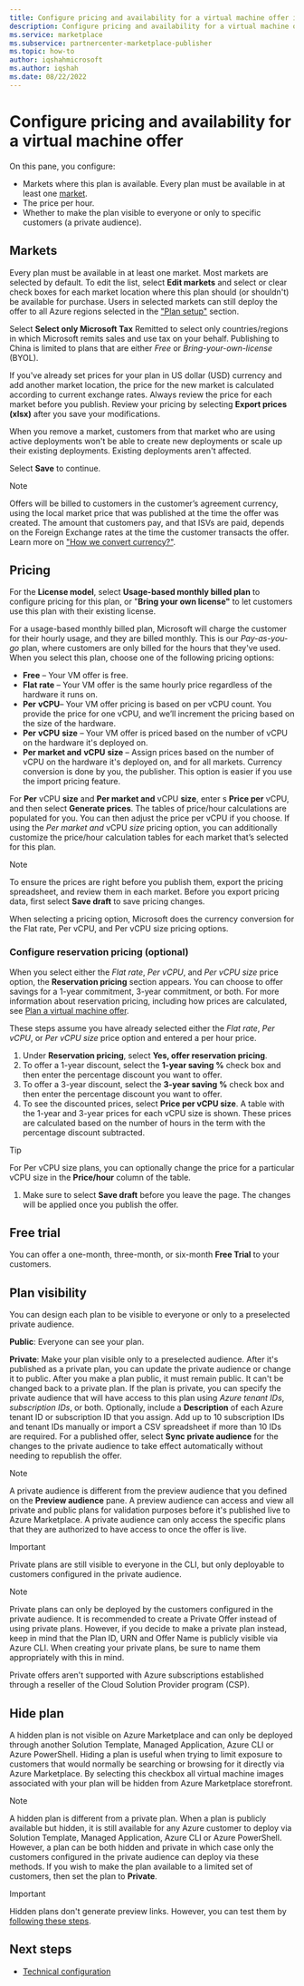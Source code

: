 ```yaml
---
title: Configure pricing and availability for a virtual machine offer in Partner Center
description: Configure pricing and availability for a virtual machine offer in Partner Center.
ms.service: marketplace 
ms.subservice: partnercenter-marketplace-publisher
ms.topic: how-to
author: iqshahmicrosoft
ms.author: iqshah
ms.date: 08/22/2022
---
```


# Configure pricing and availability for a virtual machine offer

On this pane, you configure:

- Markets where this plan is available. Every plan must be available in at least one [market](marketplace-geo-availability-currencies.md).
- The price per hour.
- Whether to make the plan visible to everyone or only to specific customers (a private audience).

## Markets

Every plan must be available in at least one market. Most markets are selected by default. To edit the list, select **Edit markets** and select or clear check boxes for each market location where this plan should (or shouldn't) be available for purchase. Users in selected markets can still deploy the offer to all Azure regions selected in the ["Plan setup"](azure-vm-plan-setup.md) section.

Select **Select only Microsoft Tax** Remitted to select only countries/regions in which Microsoft remits sales and use tax on your behalf. Publishing to China is limited to plans that are either *Free* or *Bring-your-own-license* (BYOL).

If you've already set prices for your plan in US dollar (USD) currency and add another market location, the price for the new market is calculated according to current exchange rates. Always review the price for each market before you publish. Review your pricing by selecting **Export prices (xlsx)** after you save your modifications.

When you remove a market, customers from that market who are using active deployments won't be able to create new deployments or scale up their existing deployments. Existing deployments aren't affected.

Select **Save** to continue.

> [!NOTE]
> Offers will be billed to customers in the customer’s agreement currency, using the local market price that was published at the time the offer was created. The amount that customers pay, and that ISVs are paid, depends on the Foreign Exchange rates at the time the customer transacts the offer. Learn more on ["How we convert currency?"](./marketplace-geo-availability-currencies.md).

## Pricing

For the **License model**, select **Usage-based monthly billed plan** to configure pricing for this plan, or "**Bring your own license"** to let customers use this plan with their existing license.

For a usage-based monthly billed plan, Microsoft will charge the customer for their hourly usage, and they are billed monthly. This is our *Pay-as-you-go* plan, where customers are only billed for the hours that they've used. When you select this plan, choose one of the following pricing options:

- **Free** – Your VM offer is free.
- **Flat rate** – Your VM offer is the same hourly price regardless of the hardware it runs on.
- **Per** **vCPU**– Your VM offer pricing is based on per vCPU count. You provide the price for one vCPU, and we’ll increment the pricing based on the size of the hardware.
- **Per** **vCPU** **size** – Your VM offer is priced based on the number of vCPU on the hardware it's deployed on.
- **Per market and** **vCPU** **size** – Assign prices based on the number of vCPU on the hardware it's deployed on, and for all markets. Currency conversion is done by you, the publisher. This option is easier if you use the import pricing feature.
   
For **Per** vCPU **size** and **Per market and** vCPU **size**, enter s **Price per** vCPU, and then select **Generate prices**. The tables of price/hour calculations are populated for you. You can then adjust the price per vCPU if you choose. If using the *Per market and* vCPU *size* pricing option, you can additionally customize the price/hour calculation tables for each market that’s selected for this plan.

> [!NOTE]
> To ensure the prices are right before you publish them, export the pricing spreadsheet, and review them in each market. Before you export pricing data, first select **Save draft** to save pricing changes.

When selecting a pricing option, Microsoft does the currency conversion for the Flat rate, Per vCPU, and Per vCPU size pricing options.

### Configure reservation pricing (optional)

When you select either the _Flat rate_, _Per vCPU_, and _Per vCPU size_ price option, the **Reservation pricing** section appears. You can choose to offer savings for a 1-year commitment, 3-year commitment, or both. For more information about reservation pricing, including how prices are calculated, see [Plan a virtual machine offer](marketplace-virtual-machines.md#reservation-pricing-optional).

These steps assume you have already selected either the _Flat rate_, _Per vCPU_, or _Per vCPU size_ price option and entered a per hour price.

1. Under **Reservation pricing**, select **Yes, offer reservation pricing**.
1. To offer a 1-year discount, select the **1-year saving %** check box and then enter the percentage discount you want to offer.
1. To offer a 3-year discount, select the **3-year saving %** check box and then enter the percentage discount you want to offer.
1. To see the discounted prices, select **Price per vCPU size**. A table with the 1-year and 3-year prices for each vCPU size is shown. These prices are calculated based on the number of hours in the term with the percentage discount subtracted.
> [!TIP]
> For Per vCPU size plans, you can optionally change the price for a particular vCPU size in the **Price/hour** column of the table.
1. Make sure to select **Save draft** before you leave the page. The changes will be applied once you publish the offer.
   
## Free trial

You can offer a one-month, three-month, or six-month **Free Trial** to your customers.

## Plan visibility

You can design each plan to be visible to everyone or only to a preselected private audience.

**Public**: Everyone can see your plan.

**Private**: Make your plan visible only to a preselected audience. After it's published as a private plan, you can update the private audience or change it to public. After you make a plan public, it must remain public. It can't be changed back to a private plan. If the plan is private, you can specify the private audience that will have access to this plan using *Azure tenant IDs*, *subscription IDs*, or both. Optionally, include a **Description** of each Azure tenant ID or subscription ID that you assign. Add up to 10 subscription IDs and tenant IDs manually or import a CSV spreadsheet if more than 10 IDs are required. For a published offer, select **Sync private audience** for the changes to the private audience to take effect automatically without needing to republish the offer.

> [!NOTE]
> A private audience is different from the preview audience that you defined on the **Preview audience** pane. A preview audience can access and view all private and public plans for validation purposes before it's published live to Azure Marketplace. A private audience can only access the specific plans that they are authorized to have access to once the offer is live.

> [!IMPORTANT]
> Private plans are still visible to everyone in the CLI, but only deployable to customers configured in the private audience.

> [!NOTE]
> Private plans can only be deployed by the customers configured in the private audience. It is recommended to create a Private Offer instead of using private plans. However, if you decide to make a private plan instead, keep in mind that the Plan ID, URN and Offer Name is publicly visible via Azure CLI. When creating your private plans, be sure to name them appropriately with this in mind.

Private offers aren't supported with Azure subscriptions established through a reseller of the Cloud Solution Provider program (CSP).

## Hide plan

A hidden plan is not visible on Azure Marketplace and can only be deployed through another Solution Template, Managed Application, Azure CLI or Azure PowerShell. Hiding a plan is useful when trying to limit exposure to customers that would normally be searching or browsing for it directly via Azure Marketplace. By selecting this checkbox all virtual machine images associated with your plan will be hidden from Azure Marketplace storefront.

> [!NOTE]
> A hidden plan is different from a private plan. When a plan is publicly available but hidden, it is still available for any Azure customer to deploy via Solution Template, Managed Application, Azure CLI or Azure PowerShell. However, a plan can be both hidden and private in which case only the customers configured in the private audience can deploy via these methods. If you wish to make the plan available to a limited set of customers, then set the plan to **Private**.

> [!IMPORTANT]
> Hidden plans don't generate preview links. However, you can test them by [following these steps](./azure-vm-faq.yml).

## Next steps

- [Technical configuration](azure-vm-plan-technical-configuration.md)